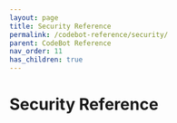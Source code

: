 ```yaml
---
layout: page
title: Security Reference
permalink: /codebot-reference/security/
parent: CodeBot Reference
nav_order: 11
has_children: true
---
```


# Security Reference 

